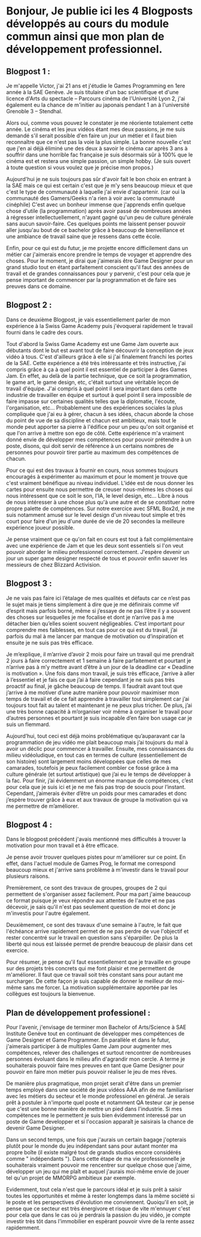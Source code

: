 # Bonjour, Je publie ici les 4 Blogposts développés au cours du module commun ainsi que mon plan de développement professionnel.


## Blogpost 1 :
Je m'appelle Victor, j'ai 21 ans et j'étudie le Games Programming en 1ere année à la SAE Genève. Je suis titulaire d'un bac scientifique et d'une licence d'Arts du spectacle – Parcours cinéma de l'Université Lyon 2, j'ai également eu la chance de m'initier au japonais pendant 1 an à l'université Grenoble 3 – Stendhal.

Alors oui, comme vous pouvez le constater je me réoriente totalement cette année. Le cinéma et les jeux vidéos étant mes deux passions, je me suis demandé s'il serait possible d'en faire un jour un métier et il faut bien reconnaître que ce n'est pas la voie la plus simple. La bonne nouvelle c'est que j'en ai déjà éliminé une des deux à savoir le cinéma car après 3 ans à souffrir dans une horrible fac française je suis désormais sûr à 100% que le cinéma est et restera une simple passion, un simple hobby. (Je suis ouvert à toute question si vous voulez que je précise mon propos.)

Aujourd'hui je ne suis toujours pas sûr d'avoir fait le bon choix en entrant à la SAE mais ce qui est certain c'est que je m'y sens beaucoup mieux et que c'est le type de communauté à laquelle j'ai envie d'appartenir. (car oui la communauté des Gamers/Geeks n'a rien à voir avec la communauté cinéphile) C'est avec un bonheur immense que j'apprends enfin quelque chose d'utile (la programmation) après avoir passé de nombreuses années à régresser intellectuellement, n'ayant gagné qu'un peu de culture générale sans aucun savoir-faire. Ces quelques points me laissent penser pouvoir aller jusqu'au bout de ce bachelor grâce à beaucoup de bienveillance et une ambiance de travail saine que je ressens dans cette école.

Enfin, pour ce qui est du futur, je me projette encore difficilement dans un métier car j'aimerais encore prendre le temps de voyager et apprendre des choses. Pour le moment, je dirai que j'aimerais être Game Designer pour un grand studio tout en étant parfaitement conscient qu'il faut des années de travail et de grandes connaissances pour y parvenir, c'est pour cela que je pense important de commencer par la programmation et de faire ses preuves dans ce domaine.

## Blogpost 2 :
Dans ce deuxième Blogpost, je vais essentiellement parler de mon expérience à la Swiss Game Academy puis j'évoquerai rapidement le travail fourni dans le cadre des cours.

Tout d'abord la Swiss Game Academy est une Game Jam ouverte aux débutants dont le but est avant tout de faire découvrir la conception de jeux vidéo à tous. C'est d'ailleurs grâce à elle si j'ai finalement franchi les portes de la SAE. Cette expérience a été très intéressante et très instructive, j'ai compris grâce à ça à quel point il est essentiel de participer à des Games Jam. En effet, au delà de la partie technique, que ce soit la programmation, le game art, le game design, etc, c'était surtout une véritable leçon de travail d'équipe. J'ai compris à quel point il sera important dans cette industrie de travailler en équipe et surtout à quel point il sera impossible de faire impasse sur certaines qualités telles que la diplomatie, l'écoute, l'organisation, etc... Probablement une des expériences sociales la plus compliquée que j'ai eu à gérer, chacun à ses idées, chacun aborde la chose du point de vue de sa discipline et chacun est ambitieux, mais tout le monde peut apporter sa pierre à l'édifice pour un peu qu'on soit organisé et que l'on arrive à mettre son ego de côté. Cette expérience m'a vraiment donné envie de développer mes compétences pour pouvoir prétendre à un poste, disons, qui doit servir de référence à un certains nombres de personnes pour pouvoir tirer partie au maximum des compétences de chacun.

Pour ce qui est des travaux à fournir en cours, nous sommes toujours encouragés à expérimenter au maximum et pour le moment je trouve que c'est vraiment bénéfique au niveau individuel. L'idée est de nous donner les cartes pour ensuite nous permettre de creuser nous-mêmes les choses qui nous intéressent que ce soit le son, l'IA, le level design, etc... Libre à nous de nous intéresser à une chose plus qu'à une autre et de se constituer notre propre palette de compétences. Sur notre exercice avec SFML Box2d, je me suis notamment amusé sur le level design d'un niveau tout simple et très court pour faire d'un jeu d'une durée de vie de 20 secondes la meilleure expérience joueur possible.

Je pense vraiment que ce qu'on fait en cours est tout à fait complémentaire avec une expérience de Jam et que les deux sont essentiels si l'on veut pouvoir aborder le milieu professionnel correctement. J'espère devenir un jour un super game designer respecté de tous et pouvoir enfin sauver les messieurs de chez Blizzard Activision.

## Blogpost 3 :
Je ne vais pas faire ici l’étalage de mes qualités et défauts car ce n’est pas le sujet mais je tiens simplement à dire que je me définirais comme vif d’esprit mais parfois borné, même si j’essaye de ne pas l’être il y a souvent des choses sur lesquelles je me focalise et dont je n’arrive pas à me détacher bien qu’elles soient souvent négligeables. C’est important pour comprendre mes faiblesses, en tout cas pour ce qui est du travail, j’ai parfois du mal à me lancer par manque de motivation ou d’inspiration et ensuite je ne suis pas très efficace.

Je m’explique, il m’arrive d’avoir 2 mois pour faire un travail qui me prendrait 2 jours à faire correctement et 1 semaine à faire parfaitement et pourtant je n’arrive pas à m’y mettre avant d’être à un jour de la deadline car « Deadline is motivation ». Une fois dans mon travail, je suis très efficace, j’arrive à aller à l’essentiel et je fais ce que j’ai à faire cependant je ne suis pas très proactif au final, je gâche beaucoup de temps. Il faudrait avant tout que j’arrive à me motiver d’une autre manière pour pouvoir maximiser mon temps de travail et de ce fait apprendre à travailler tout simplement car j’ai toujours tout fait au talent et maintenant je ne peux plus tricher. De plus, j’ai une très bonne capacité à m’organiser voir même à organiser le travail pour d’autres personnes et pourtant je suis incapable d’en faire bon usage car je suis un flemmard.

Aujourd’hui, tout ceci est déjà moins problématique qu’auparavant car la programmation de jeu vidéo me plait beaucoup mais j’ai toujours du mal à avoir un déclic pour commencer à travailler. Ensuite, mes connaissances du milieu vidéoludique, en tout cas en termes de culture (essentiellement de son histoire) sont largement moins développées que celles de mes camarades, toutefois je peux facilement combler ce fossé grâce à ma culture générale (et surtout artistique) que j’ai eu le temps de développer à la fac. Pour finir, j’ai évidemment un énorme manque de compétences, c’est pour cela que je suis ici et je ne me fais pas trop de soucis pour l’instant. Cependant, j’aimerais éviter d’être un poids pour mes camarades et donc j’espère trouver grâce à eux et aux travaux de groupe la motivation qui va me permettre de m’améliorer.

## Blogpost 4 :
Dans le blogpost précédent j'avais mentionné mes difficultés à trouver la motivation pour mon travail et à être efficace.

Je pense avoir trouver quelques pistes pour m'améliorer sur ce point. En effet, dans l'actuel module de Games Prog, le format me correspond beaucoup mieux et j'arrive sans problème à m'investir dans le travail pour plusieurs raisons.

Premièrement, ce sont des travaux de groupes, groupes de 2 qui permettent de s'organiser assez facilement. Pour ma part j'aime beaucoup ce format puisque je veux répondre aux attentes de l'autre et ne pas décevoir, je sais qu'il n'est pas seulement question de moi et donc je m'investis pour l'autre également.

Deuxièmement, ce sont des travaux d'une semaine à l'autre, le fait que l'échéance arrive rapidement permet de ne pas perdre de vue l'objectif et rester concentré sur le travail en question sans s'éparpiller. De plus la liberté qui nous est laissée permet de prendre beaucoup de plaisir dans cet exercice.

Pour résumer, je pense qu'il faut essentiellement que je travaille en groupe sur des projets très concrets qui me font plaisir et me permettent de m'améliorer. Il faut que ce travail soit très constant sans pour autant me surcharger. De cette façon je suis capable de donner le meilleur de moi-même sans me forcer. La motivation supplémentaire apportée par les collègues est toujours la bienvenue.

## Plan de développement professionel :

Pour l'avenir, j'envisage de terminer mon Bachelor of Arts/Science à SAE Institute Genève tout en continuant de développer mes compétences de Game Designer et Game Programmer.
En parallèle et dans le futur, j'aimerais participer à de multiples Game Jam pour augmenter mes compétences, relever des challenges et surtout rencontrer de nombreuses personnes évoluant dans le milieu afin d'agrandir mon cercle. A terme je souhaiterais pouvoir faire mes preuves en tant que Game Designer pour pouvoir en faire mon métier puis pouvoir réaliser le jeu de mes rêves.

De manière plus pragmatique, mon projet serait d'être dans un premier temps employé dans une société de jeux vidéos AAA afin de me familiariser avec les métiers du secteur et le monde professionel en général. Je serais prêt à postuler à n'importe quel poste et notamment QA testeur car je pense que c'est une bonne manière de mettre un pied dans l'industrie. Si mes compétences me le permettent je suis bien évidemment interessé par un poste de Game developper et si l'occasion apparaît je saisirais la chance de devenir Game Designer.

Dans un second temps, une fois que j'aurais un certain bagage j'opterais plutôt pour le monde du jeu indépendant sans pour autant monter ma propre boîte (il existe malgré tout de grands studios encore considérés comme " indépendants "). Dans cette étape de ma vie professionnelle je souhaiterais vraiment pouvoir me rencentrer sur quelque chose que j'aime, développer un jeu qui me plaît et auquel j'aurais moi-même envie de jouer tel qu'un projet de MMORPG ambitieux par exemple.

Evidemment, tout cela n'est que le parcours idéal et je suis prêt à saisir toutes les opportunités et même à rester longtemps dans la même société si le poste et les perspectives d'évolution me conviennent. Quoiqu'il en soit, je pense que ce secteur est très énergivore et risque de vite m'ennuyer c'est pour cela que dans le cas où je perdrais la passion du jeu vidéo, je compte investir très tôt dans l'immobilier en espèrant pouvoir vivre de la rente assez rapidemment.



